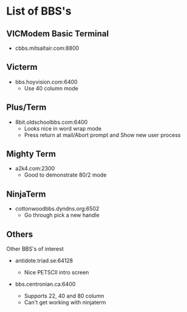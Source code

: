 # List of BBS's


## VICModem Basic Terminal

* cbbs.mitsaltair.com:8800

## Victerm

* bbs.hoyvision.com:6400
  - Use 40 column mode

## Plus/Term

* 8bit.oldschoolbbs.com:6400
  - Looks nice in word wrap mode
  - Press return at mail/Abort prompt and Show new user process

## Mighty Term

* a2k4.com:2300
  - Good to demonstrate 80/2 mode

## NinjaTerm

* cottonwoodbbs.dyndns.org:6502
  - Go through pick a new handle


## Others

Other BBS's of interest

* antidote.triad.se:64128
  - Nice PETSCII intro screen


* bbs.centronian.ca:6400
  - Supports 22, 40 and 80 column
  - Can't get working with ninjaterm
